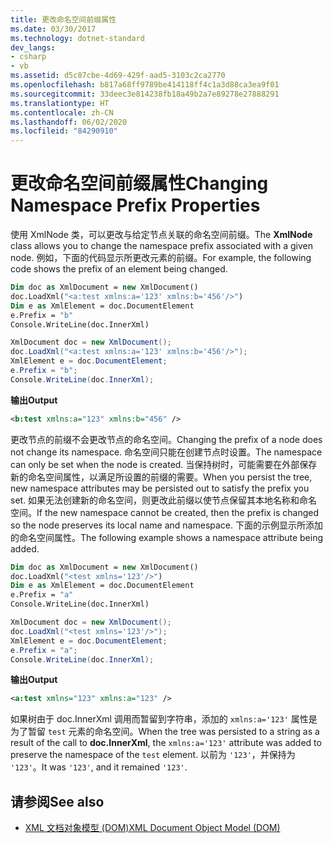 ```yaml
---
title: 更改命名空间前缀属性
ms.date: 03/30/2017
ms.technology: dotnet-standard
dev_langs:
- csharp
- vb
ms.assetid: d5c87cbe-4d69-429f-aad5-3103c2ca2770
ms.openlocfilehash: b817a68ff9789be414118ff4c1a3d88ca3ea9f01
ms.sourcegitcommit: 33deec3e814238fb18a49b2a7e89278e27888291
ms.translationtype: HT
ms.contentlocale: zh-CN
ms.lasthandoff: 06/02/2020
ms.locfileid: "84290910"
---
```

# <a name="changing-namespace-prefix-properties"></a><span data-ttu-id="134c4-102">更改命名空间前缀属性</span><span class="sxs-lookup"><span data-stu-id="134c4-102">Changing Namespace Prefix Properties</span></span>
<span data-ttu-id="134c4-103">使用 XmlNode  类，可以更改与给定节点关联的命名空间前缀。</span><span class="sxs-lookup"><span data-stu-id="134c4-103">The **XmlNode** class allows you to change the namespace prefix associated with a given node.</span></span> <span data-ttu-id="134c4-104">例如，下面的代码显示所更改元素的前缀。</span><span class="sxs-lookup"><span data-stu-id="134c4-104">For example, the following code shows the prefix of an element being changed.</span></span>  
  
```vb  
Dim doc as XmlDocument = new XmlDocument()  
doc.LoadXml("<a:test xmlns:a='123' xmlns:b='456'/>")  
Dim e as XmlElement = doc.DocumentElement  
e.Prefix = "b"  
Console.WriteLine(doc.InnerXml)  
```  
  
```csharp  
XmlDocument doc = new XmlDocument();  
doc.LoadXml("<a:test xmlns:a='123' xmlns:b='456'/>");  
XmlElement e = doc.DocumentElement;
e.Prefix = "b";  
Console.WriteLine(doc.InnerXml);  
```  
  
 <span data-ttu-id="134c4-105">**输出**</span><span class="sxs-lookup"><span data-stu-id="134c4-105">**Output**</span></span>  
  
```xml  
<b:test xmlns:a="123" xmlns:b="456" />  
```  
  
 <span data-ttu-id="134c4-106">更改节点的前缀不会更改节点的命名空间。</span><span class="sxs-lookup"><span data-stu-id="134c4-106">Changing the prefix of a node does not change its namespace.</span></span> <span data-ttu-id="134c4-107">命名空间只能在创建节点时设置。</span><span class="sxs-lookup"><span data-stu-id="134c4-107">The namespace can only be set when the node is created.</span></span> <span data-ttu-id="134c4-108">当保持树时，可能需要在外部保存新的命名空间属性，以满足所设置的前缀的需要。</span><span class="sxs-lookup"><span data-stu-id="134c4-108">When you persist the tree, new namespace attributes may be persisted out to satisfy the prefix you set.</span></span> <span data-ttu-id="134c4-109">如果无法创建新的命名空间，则更改此前缀以使节点保留其本地名称和命名空间。</span><span class="sxs-lookup"><span data-stu-id="134c4-109">If the new namespace cannot be created, then the prefix is changed so the node preserves its local name and namespace.</span></span> <span data-ttu-id="134c4-110">下面的示例显示所添加的命名空间属性。</span><span class="sxs-lookup"><span data-stu-id="134c4-110">The following example shows a namespace attribute being added.</span></span>  
  
```vb  
Dim doc as XmlDocument = new XmlDocument()  
doc.LoadXml("<test xmlns='123'/>")  
Dim e as XmlElement = doc.DocumentElement  
e.Prefix = "a"  
Console.WriteLine(doc.InnerXml)  
```  
  
```csharp  
XmlDocument doc = new XmlDocument();  
doc.LoadXml("<test xmlns='123'/>");  
XmlElement e = doc.DocumentElement;
e.Prefix = "a";  
Console.WriteLine(doc.InnerXml);  
```  
  
 <span data-ttu-id="134c4-111">**输出**</span><span class="sxs-lookup"><span data-stu-id="134c4-111">**Output**</span></span>  
  
```xml  
<a:test xmlns="123" xmlns:a="123" />  
```  
  
 <span data-ttu-id="134c4-112">如果树由于 doc.InnerXml  调用而暂留到字符串，添加的 `xmlns:a='123'` 属性是为了暂留 `test` 元素的命名空间。</span><span class="sxs-lookup"><span data-stu-id="134c4-112">When the tree was persisted to a string as a result of the call to **doc.InnerXml**, the `xmlns:a='123'` attribute was added to preserve the namespace of the `test` element.</span></span> <span data-ttu-id="134c4-113">以前为 `'123'`，并保持为 `'123'`。</span><span class="sxs-lookup"><span data-stu-id="134c4-113">It was `'123'`, and it remained `'123'`.</span></span>  
  
## <a name="see-also"></a><span data-ttu-id="134c4-114">请参阅</span><span class="sxs-lookup"><span data-stu-id="134c4-114">See also</span></span>

- [<span data-ttu-id="134c4-115">XML 文档对象模型 (DOM)</span><span class="sxs-lookup"><span data-stu-id="134c4-115">XML Document Object Model (DOM)</span></span>](xml-document-object-model-dom.md)
